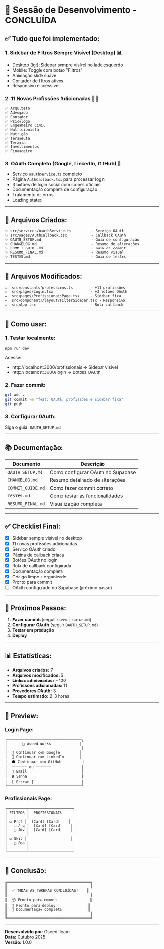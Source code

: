 # 🎉 Sessão de Desenvolvimento - CONCLUÍDA

## ✅ Tudo que foi implementado:

### **1. Sidebar de Filtros Sempre Visível (Desktop)** 📊
- Desktop (lg:): Sidebar sempre visível no lado esquerdo
- Mobile: Toggle com botão "Filtros"
- Animação slide suave
- Contador de filtros ativos
- Responsivo e acessível

### **2. 11 Novas Profissões Adicionadas** 👨‍💼
```
✅ Arquiteto
✅ Advogado
✅ Contador
✅ Psicólogo
✅ Engenheiro Civil
✅ Nutricionista
✅ Nutrição
✅ Terapeuta
✅ Terapia
✅ Investimentos
✅ Financeiro
```

### **3. OAuth Completo (Google, LinkedIn, GitHub)** 🔐
- Serviço `oauthService.ts` completo
- Página `AuthCallback.tsx` para processar login
- 3 botões de login social com ícones oficiais
- Documentação completa de configuração
- Tratamento de erros
- Loading states

---

## 📁 Arquivos Criados:

```
✨ src/services/oauthService.ts         - Serviço OAuth
✨ src/pages/AuthCallback.tsx           - Callback OAuth
✨ OAUTH_SETUP.md                       - Guia de configuração
✨ CHANGELOG.md                         - Resumo de alterações
✨ COMMIT_GUIDE.md                      - Guia de commit
✨ RESUMO_FINAL.md                      - Resumo visual
✨ TESTES.md                            - Guia de testes
```

---

## 🔧 Arquivos Modificados:

```
✏️  src/constants/professions.ts        - +11 profissões
✏️  src/pages/Login.tsx                 - +3 botões OAuth
✏️  src/pages/ProfissionaisPage.tsx     - Sidebar fixa
✏️  src/components/layout/FilterSidebar.tsx - Responsivo
✏️  src/App.tsx                         - Rota callback
```

---

## 🚀 Como usar:

### **1. Testar localmente:**
```bash
npm run dev
```

Acesse:
- http://localhost:3000/profissionais → Sidebar visível
- http://localhost:3000/login → Botões OAuth

### **2. Fazer commit:**
```bash
git add .
git commit -m "feat: OAuth, profissões e sidebar fixa"
git push
```

### **3. Configurar OAuth:**
Siga o guia: `OAUTH_SETUP.md`

---

## 📚 Documentação:

| Documento | Descrição |
|-----------|-----------|
| `OAUTH_SETUP.md` | Como configurar OAuth no Supabase |
| `CHANGELOG.md` | Resumo detalhado de alterações |
| `COMMIT_GUIDE.md` | Como fazer commit correto |
| `TESTES.md` | Como testar as funcionalidades |
| `RESUMO_FINAL.md` | Visualização completa |

---

## ✅ Checklist Final:

- [x] Sidebar sempre visível no desktop
- [x] 11 novas profissões adicionadas
- [x] Serviço OAuth criado
- [x] Página de callback criada
- [x] Botões OAuth no login
- [x] Rota de callback configurada
- [x] Documentação completa
- [x] Código limpo e organizado
- [x] Pronto para commit
- [ ] OAuth configurado no Supabase (próximo passo)

---

## 🎯 Próximos Passos:

1. **Fazer commit** (seguir `COMMIT_GUIDE.md`)
2. **Configurar OAuth** (seguir `OAUTH_SETUP.md`)
3. **Testar em produção**
4. **Deploy**

---

## 📊 Estatísticas:

- **Arquivos criados:** 7
- **Arquivos modificados:** 5
- **Linhas adicionadas:** ~400
- **Profissões adicionadas:** 11
- **Provedores OAuth:** 3
- **Tempo estimado:** 2-3 horas

---

## 🎨 Preview:

### Login Page:
```
┌──────────────────────────────────┐
│       🌱 Gseed Works             │
│                                  │
│  🔵 Continuar com Google         │
│  🔷 Continuar com LinkedIn       │
│  ⚫ Continuar com GitHub          │
│  ─────── ou ───────              │
│  📧 Email                         │
│  🔒 Senha                         │
│  [ Entrar ]                      │
└──────────────────────────────────┘
```

### Profissionais Page:
```
┌─────────┬────────────────────┐
│ FILTROS │  PROFISSIONAIS     │
│         │                    │
│ ☑️ Prof │  [Card] [Card]    │
│   □ Arq │  [Card] [Card]    │
│   □ Adv │  [Card] [Card]    │
│         │                    │
│ ☑️ Skil │                    │
│   □ Rea │                    │
│         │                    │
└─────────┴────────────────────┘
```

---

## 🎉 Conclusão:

```
╔══════════════════════════════════════╗
║                                      ║
║  ✅ TODAS AS TAREFAS CONCLUÍDAS!    ║
║                                      ║
║  📦 Pronto para commit               ║
║  🚀 Pronto para deploy               ║
║  📖 Documentação completa            ║
║                                      ║
╚══════════════════════════════════════╝
```

---

**Desenvolvido por:** Gseed Team  
**Data:** Outubro 2025  
**Versão:** 1.0.0
